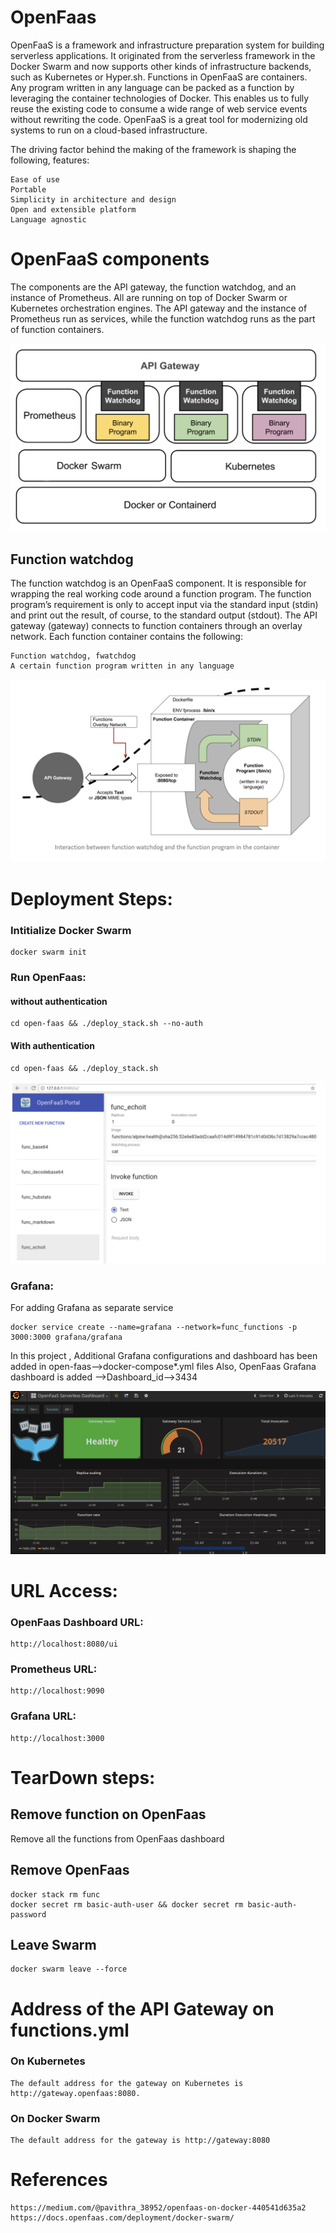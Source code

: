 # OpenFaas

OpenFaaS is a framework and infrastructure preparation system for building serverless applications. It originated from the serverless framework in the Docker Swarm and now supports other kinds of infrastructure backends, such as Kubernetes or Hyper.sh. Functions in OpenFaaS are containers. Any program written in any language can be packed as a function by leveraging the container technologies of Docker. This enables us to fully reuse the existing code to consume a wide range of web service events without rewriting the code. OpenFaaS is a great tool for modernizing old systems to run on a cloud-based infrastructure.

The driving factor behind the making of the framework is shaping the following, features:

    Ease of use
    Portable
    Simplicity in architecture and design
    Open and extensible platform
    Language agnostic
    
    
# OpenFaaS components

The components are the API gateway, the function watchdog, and an instance of Prometheus. All are running on top of Docker Swarm or Kubernetes orchestration engines. The API gateway and the instance of Prometheus run as services, while the function watchdog runs as the part of function containers.

![alt text](https://github.com/dipsscor/OpenFaas-Serverless-Framework/blob/master/screenshots/architecture.png)



## Function watchdog
The function watchdog is an OpenFaaS component. It is responsible for wrapping the real working code around a function program. The function program’s requirement is only to accept input via the standard input (stdin) and print out the result, of course, to the standard output (stdout).
The API gateway (gateway) connects to function containers through an overlay network. Each function container contains the following:

    Function watchdog, fwatchdog
    A certain function program written in any language

![alt text](https://github.com/dipsscor/OpenFaas-Serverless-Framework/blob/master/screenshots/watchdog.png)


# Deployment Steps:

### Intitialize Docker Swarm
    docker swarm init

### Run OpenFaas:

#### without authentication 
    cd open-faas && ./deploy_stack.sh --no-auth
    
#### With authentication 
    cd open-faas && ./deploy_stack.sh
 
 
 ![alt text](https://github.com/dipsscor/OpenFaas-Serverless-Framework/blob/master/screenshots/OpenFaas.png)
    
### Grafana:

For adding Grafana as separate service

    docker service create --name=grafana --network=func_functions -p 3000:3000 grafana/grafana

In this project , Additional Grafana configurations and dashboard has been added in open-faas-->docker-compose*.yml files
Also, OpenFaas Grafana dashboard is added -->Dashboard_id-->3434

![alt text](https://github.com/dipsscor/OpenFaas-Serverless-Framework/blob/master/screenshots/Grafana.png)


# URL Access:

### OpenFaas Dashboard URL:

    http://localhost:8080/ui
    
### Prometheus URL:

    http://localhost:9090 
    
    
### Grafana URL:

    http://localhost:3000     
    
    
    
# TearDown steps:


## Remove function on OpenFaas
Remove all the functions from OpenFaas dashboard

## Remove OpenFaas

    docker stack rm func
    docker secret rm basic-auth-user && docker secret rm basic-auth-password
    
## Leave Swarm

    docker swarm leave --force
    

# Address of the API Gateway on functions.yml

### On Kubernetes
    The default address for the gateway on Kubernetes is http://gateway.openfaas:8080.

### On Docker Swarm
    The default address for the gateway is http://gateway:8080
    

# References

    https://medium.com/@pavithra_38952/openfaas-on-docker-440541d635a2
    https://docs.openfaas.com/deployment/docker-swarm/
    

